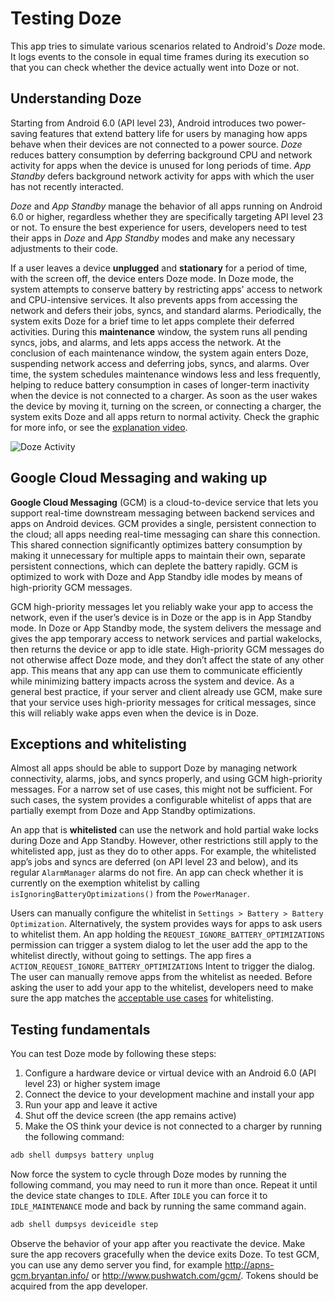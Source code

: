 Testing Doze
============
This app tries to simulate various scenarios related to Android's _Doze_ mode. It logs events to the console in equal time frames during its execution so that you can check whether the device actually went into Doze or not.

Understanding Doze
------------------
Starting from Android 6.0 (API level 23), Android introduces two power-saving features that extend battery life for users by managing how apps behave when their devices are not connected to a power source. _Doze_ reduces battery consumption by deferring background CPU and network activity for apps when the device is unused for long periods of time. _App Standby_ defers background network activity for apps with which the user has not recently interacted.

_Doze_ and _App Standby_ manage the behavior of all apps running on Android 6.0 or higher, regardless whether they are specifically targeting API level 23 or not. To ensure the best experience for users, developers need to test their apps in _Doze_ and _App Standby_ modes and make any necessary adjustments to their code.

If a user leaves a device **unplugged** and **stationary** for a period of time, with the screen off, the device enters Doze mode. In Doze mode, the system attempts to conserve battery by restricting apps' access to network and CPU-intensive services. It also prevents apps from accessing the network and defers their jobs, syncs, and standard alarms. Periodically, the system exits Doze for a brief time to let apps complete their deferred activities. During this **maintenance** window, the system runs all pending syncs, jobs, and alarms, and lets apps access the network. At the conclusion of each maintenance window, the system again enters Doze, suspending network access and deferring jobs, syncs, and alarms. Over time, the system schedules maintenance windows less and less frequently, helping to reduce battery consumption in cases of longer-term inactivity when the device is not connected to a charger. As soon as the user wakes the device by moving it, turning on the screen, or connecting a charger, the system exits Doze and all apps return to normal activity. Check the graphic for more info, or see the [explanation video](https://www.youtube.com/watch?v=N72ksDKrX6c).

![Doze Activity](http://i.imgur.com/G0o7OWw.png)

Google Cloud Messaging and waking up
------------------------------------
**Google Cloud Messaging** (GCM) is a cloud-to-device service that lets you support real-time downstream messaging between backend services and apps on Android devices. GCM provides a single, persistent connection to the cloud; all apps needing real-time messaging can share this connection. This shared connection significantly optimizes battery consumption by making it unnecessary for multiple apps to maintain their own, separate persistent connections, which can deplete the battery rapidly. GCM is optimized to work with Doze and App Standby idle modes by means of high-priority GCM messages. 

GCM high-priority messages let you reliably wake your app to access the network, even if the user’s device is in Doze or the app is in App Standby mode. In Doze or App Standby mode, the system delivers the message and gives the app temporary access to network services and partial wakelocks, then returns the device or app to idle state. High-priority GCM messages do not otherwise affect Doze mode, and they don’t affect the state of any other app. This means that any app can use them to communicate efficiently while minimizing battery impacts across the system and device. As a general best practice, if your server and client already use GCM, make sure that your service uses high-priority messages for critical messages, since this will reliably wake apps even when the device is in Doze.

Exceptions and whitelisting
---------------------------
Almost all apps should be able to support Doze by managing network connectivity, alarms, jobs, and syncs properly, and using GCM high-priority messages. For a narrow set of use cases, this might not be sufficient. For such cases, the system provides a configurable whitelist of apps that are partially exempt from Doze and App Standby optimizations.

An app that is **whitelisted** can use the network and hold partial wake locks during Doze and App Standby. However, other restrictions still apply to the whitelisted app, just as they do to other apps. For example, the whitelisted app’s jobs and syncs are deferred (on API level 23 and below), and its regular `AlarmManager` alarms do not fire. An app can check whether it is currently on the exemption whitelist by calling `isIgnoringBatteryOptimizations()` from the `PowerManager`.

Users can manually configure the whitelist in `Settings > Battery > Battery Optimization`. Alternatively, the system provides ways for apps to ask users to whitelist them. An app holding the `REQUEST_IGNORE_BATTERY_OPTIMIZATIONS` permission can trigger a system dialog to let the user add the app to the whitelist directly, without going to settings. The app fires a `ACTION_REQUEST_IGNORE_BATTERY_OPTIMIZATIONS` Intent to trigger the dialog. The user can manually remove apps from the whitelist as needed. Before asking the user to add your app to the whitelist, developers need to make sure the app matches the [acceptable use cases](https://developer.android.com/training/monitoring-device-state/doze-standby.html#whitelisting-cases) for whitelisting.

Testing fundamentals
--------------------
You can test Doze mode by following these steps:

1. Configure a hardware device or virtual device with an Android 6.0 (API level 23) or higher system image
2. Connect the device to your development machine and install your app
3. Run your app and leave it active
4. Shut off the device screen (the app remains active)
5. Make the OS think your device is not connected to a charger by running the following command:
```bash
adb shell dumpsys battery unplug
```

Now force the system to cycle through Doze modes by running the following command, you may need to run it more than once. Repeat it until the device state changes to `IDLE`. After `IDLE` you can force it to `IDLE_MAINTENANCE` mode and back by running the same command again.
```bash
adb shell dumpsys deviceidle step
```
Observe the behavior of your app after you reactivate the device. Make sure the app recovers gracefully when the device exits Doze. To test GCM, you can use any demo server you find, for example http://apns-gcm.bryantan.info/ or http://www.pushwatch.com/gcm/. Tokens should be acquired from the app developer.
